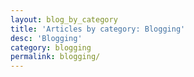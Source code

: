 ```yaml
---
layout: blog_by_category
title: 'Articles by category: Blogging'
desc: 'Blogging'
category: blogging
permalink: blogging/
---
```

